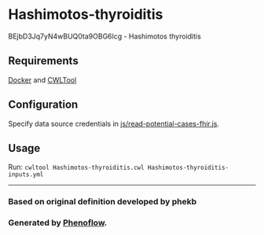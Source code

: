 # Hashimotos-thyroiditis

BEjbD3Jq7yN4wBUQ0ta9OBG6lcg - Hashimotos thyroiditis

## Requirements

[Docker](https://docs.docker.com/install/) and [CWLTool](https://github.com/common-workflow-language/cwltool#install)

## Configuration

Specify data source credentials in [js/read-potential-cases-fhir.js](js/read-potential-cases-fhir.js).

## Usage

Run: `cwltool Hashimotos-thyroiditis.cwl Hashimotos-thyroiditis-inputs.yml`

***

### Based on original definition developed by phekb
### Generated by [Phenoflow](https://kclhi.org/phenoflow).
